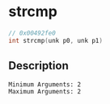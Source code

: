 # strcmp
```c
// 0x00492fe0
int strcmp(unk p0, unk p1)
```
## Description
```
Minimum Arguments: 2
Maximum Arguments: 2
```
